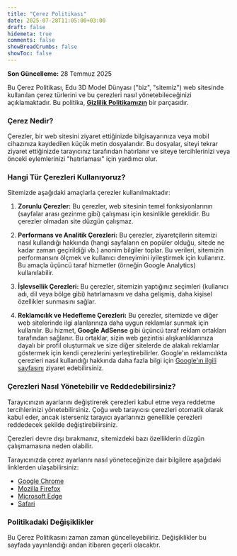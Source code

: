 ```yaml
---
title: "Çerez Politikası"
date: 2025-07-28T11:05:00+03:00
draft: false
hidemeta: true
comments: false
showBreadCrumbs: false
showToc: false
---
```


**Son Güncelleme:** 28 Temmuz 2025

Bu Çerez Politikası, Edu 3D Model Dünyası ("biz", "sitemiz") web sitesinde kullanılan çerez türlerini ve bu çerezleri nasıl yönetebileceğinizi açıklamaktadır. Bu politika, **[Gizlilik Politikamızın](/gizlilik-politikasi/)** bir parçasıdır.

### Çerez Nedir?

Çerezler, bir web sitesini ziyaret ettiğinizde bilgisayarınıza veya mobil cihazınıza kaydedilen küçük metin dosyalarıdır. Bu dosyalar, siteyi tekrar ziyaret ettiğinizde tarayıcınız tarafından hatırlanır ve siteye tercihlerinizi veya önceki eylemlerinizi "hatırlaması" için yardımcı olur.

### Hangi Tür Çerezleri Kullanıyoruz?

Sitemizde aşağıdaki amaçlarla çerezler kullanılmaktadır:

1.  **Zorunlu Çerezler:** Bu çerezler, web sitesinin temel fonksiyonlarının (sayfalar arası gezinme gibi) çalışması için kesinlikle gereklidir. Bu çerezler olmadan site düzgün çalışmaz.

2.  **Performans ve Analitik Çerezleri:** Bu çerezler, ziyaretçilerin sitemizi nasıl kullandığı hakkında (hangi sayfaların en popüler olduğu, sitede ne kadar zaman geçirildiği vb.) anonim bilgiler toplar. Bu verileri, sitemizin performansını ölçmek ve kullanıcı deneyimini iyileştirmek için kullanırız. Bu amaçla üçüncü taraf hizmetler (örneğin Google Analytics) kullanılabilir.

3.  **İşlevsellik Çerezleri:** Bu çerezler, sitemizin yaptığınız seçimleri (kullanıcı adı, dil veya bölge gibi) hatırlamasını ve daha gelişmiş, daha kişisel özellikler sunmasını sağlar.

4.  **Reklamcılık ve Hedefleme Çerezleri:** Bu çerezler, sitemizde ve diğer web sitelerinde ilgi alanlarınıza daha uygun reklamlar sunmak için kullanılır. Bu hizmet, **Google AdSense** gibi üçüncü taraf reklam ortakları tarafından sağlanır. Bu ortaklar, sizin web gezintisi alışkanlıklarınıza dayalı bir profil oluşturmak ve size diğer sitelerde de alakalı reklamlar göstermek için kendi çerezlerini yerleştirebilirler. Google'ın reklamcılıkta çerezleri nasıl kullandığı hakkında daha fazla bilgi için [Google'ın ilgili sayfasını](https://policies.google.com/technologies/ads) ziyaret edebilirsiniz.

### Çerezleri Nasıl Yönetebilir ve Reddedebilirsiniz?

Tarayıcınızın ayarlarını değiştirerek çerezleri kabul etme veya reddetme tercihlerinizi yönetebilirsiniz. Çoğu web tarayıcısı çerezleri otomatik olarak kabul eder, ancak isterseniz tarayıcı ayarlarınızı genellikle çerezleri reddedecek şekilde değiştirebilirsiniz.

Çerezleri devre dışı bırakmanız, sitemizdeki bazı özelliklerin düzgün çalışmamasına neden olabilir.

Tarayıcınızda çerez ayarlarını nasıl yöneteceğinize dair bilgilere aşağıdaki linklerden ulaşabilirsiniz:

*   [Google Chrome](https://support.google.com/chrome/answer/95647)
*   [Mozilla Firefox](https://support.mozilla.org/tr/kb/cerezleri-silme-web-sitelerinin-bilgilerini-kaldirma)
*   [Microsoft Edge](https://support.microsoft.com/tr-tr/windows/tan%C4%B1mlama-bilgilerini-silme-ve-y%C3%B6netme-168dab11-0753-043d-7c16-ede5947fc64d)
*   [Safari](https://support.apple.com/tr-tr/guide/safari/sfri11471/mac)

### Politikadaki Değişiklikler

Bu Çerez Politikasını zaman zaman güncelleyebiliriz. Değişiklikler bu sayfada yayınlandığı andan itibaren geçerli olacaktır.